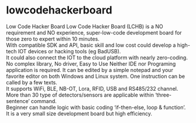 # lowcodehackerboard
Low Code Hacker Board Low Code Hacker Board (LCHB) is a NO requirement and NO experience, super-low-code development board for those zero to expert within 10 minutes.  
With compatible SDK and API, basic skill and low cost could develop a high-tech IOT devices or hacking tools (eg BadUSB).  
It could also connect the IOT to the cloud platform with nearly zero-coding.  
No complex library, No driver, Easy to Use
Neither IDE nor Programing application is required.  It can be edited by a simple notepad and your favorite editor on both Windows and Linux system.  One instruction can be called by a few texts.  
It supports WiFi, BLE, NB-OT, Lora, RFID, USB and RS485/232 channel.  More than 30 type of detectors/sensors are applicable within ‘three-sentence’ command.  
Beginner can handle logic with basic coding ‘if-then-else, loop &amp; function’.  
It is a very small size development board but high efficiency.

